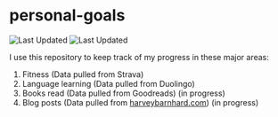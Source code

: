 # personal-goals
![Last Updated](https://img.shields.io/date/1609695262?color=FC4C02&label=Fitness%20Updated&logo=strava)
![Last Updated](https://img.shields.io/date/1609695262?color=7ac70c&label=Language%20Updated&logo=duolingo)

I use this repository to keep track of my progress in these major areas:

1. Fitness (Data pulled from Strava)
2. Language learning (Data pulled from Duolingo)
3. Books read (Data pulled from Goodreads) (in progress)
4. Blog posts (Data pulled from [harveybarnhard.com](https://harveybarnhard.com)) (in progress)
